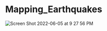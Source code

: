 # Mapping_Earthquakes

![Screen Shot 2022-06-05 at 9 27 56 PM](https://user-images.githubusercontent.com/100106554/172079936-4a607aa6-a7c0-445e-9925-be73e1b1459f.png)
